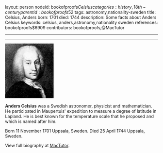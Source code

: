 layout: person
nodeid: bookofproofs$Celsius
categories: history,18th-century
parentid: bookofproofs$52
tags: astronomy,nationality-sweden
title: Celsius, Anders
born: 1701
died: 1744
description: Some facts about Anders Celsius
keywords: celsius, anders,astronomy,nationality sweden
references: bookofproofs$6909
contributors: bookofproofs,@MacTutor

---


---

![Celsius.jpg](https://github.com/bookofproofs/bookofproofs.github.io/blob/main/_sources/_assets/images/portraits/Celsius.jpg?raw=true)

**Anders Celsius** was a Swedish astronomer, physicist and mathematician. He participated in Maupertuis' expedition to measure a degree of latitude in Lapland. He is best known for the temperature scale that he proposed and which is named after him.

Born 11 November 1701 Uppsala, Sweden. Died 25 April 1744 Uppsala, Sweden.


View full biography at [MacTutor](https://mathshistory.st-andrews.ac.uk/Biographies/Celsius/).